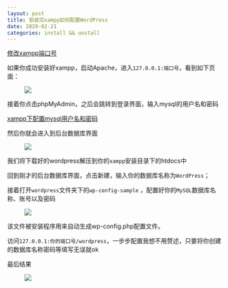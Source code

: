 ```yaml
---
layout: post
title: 安装完xampp如何配置WordPress
date: 2020-02-21
categories: install && unstall
---
```


[修改xampp端口号][port]

如果你成功安装好xampp，启动Apache，进入`127.0.0.1:端口号`，看到如下页面：
<figure>
	<a><img src="{{site.url}}/pics/xampp-welcome.png"></a>
</figure>

接着你点击phpMyAdmin，之后会跳转到登录界面，输入mysql的用户名和密码

[xampp下配置mysql用户名和密码][config-mysql]

然后你就会进入到后台数据库界面

<figure>
	<a><img src="{{site.url}}/pics/xampp2.png"></a>
</figure>

我们将下载好的wordpress解压到你的`xampp`安装目录下的htdocs中

回到刚才的后台数据库界面，点击新建，输入你的数据库名称为`WordPress`；

接着打开`wordpress`文件夹下的`wp-config-sample` ，配置好你的`MySQL`数据库名称、账号以及密码

<figure>
	<a><img src="{{site.url}}/pics/wp-config-sample.png"></a>
</figure>

该文件被安装程序用来自动生成wp-config.php配置文件。

访问`127.0.0.1:你的端口号/wordpress`，一步步配置我想不用赘述，只要将你创建的数据库名称密码等填写无误就ok

最后结果

<figure>
	<a><img src="{{site.url}}/pics/wordpress-home.png"></a>
</figure>

[port]: {{site.url}}/install/&&/unstall/2020/02/19/xampp.html#port
[config-mysql]: {{site.url}}/install/&&/unstall/2020/02/19/xampp.html#mysql-config